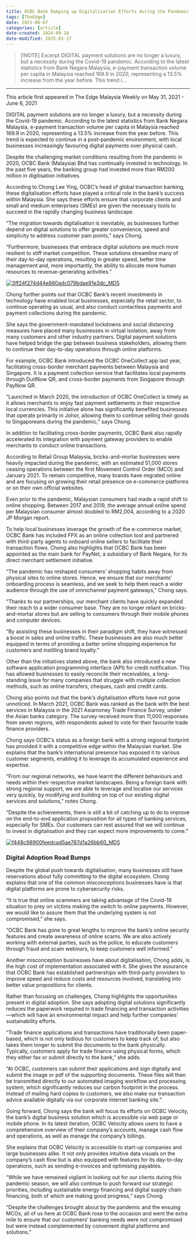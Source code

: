 ```yaml
---
title: OCBC Bank Ramping up Digitalisation Efforts during the Pandemic
tags: [TheEdge]
date: 2021-06-07
categories: [article]
date-created: 2024-09-10
date-modified: 2025-03-17
---
```


> [!NOTE] Excerpt
> DIGITAL payment solutions are no longer a luxury, but a necessity during the Covid-19 pandemic. According to the latest statistics from Bank Negara Malaysia, e-payment transaction volume per capita in Malaysia reached 169.9 in 2020, representing a 13.5% increase from the year before. This trend i…

---

This article first appeared in The Edge Malaysia Weekly on May 31, 2021 - June 6, 2021

DIGITAL payment solutions are no longer a luxury, but a necessity during the Covid-19 pandemic. According to the latest statistics from Bank Negara Malaysia, e-payment transaction volume per capita in Malaysia reached 169.9 in 2020, representing a 13.5% increase from the year before. This trend is expected to continue in a post-pandemic environment, with local businesses increasingly favouring digital payments over physical cash.

Despite the challenging market conditions resulting from the pandemic in 2020, OCBC Bank (Malaysia) Bhd has continually invested in technology. In the past five years, the banking group had invested more than RM200 million in digitisation initiatives.

According to Chong Lee Ying, OCBC’s head of global transaction banking, these digitalisation efforts have played a critical role in the bank’s success within Malaysia. She says these efforts ensure that corporate clients and small and medium enterprises (SMEs) are given the necessary tools to succeed in the rapidly changing business landscape.

“The migration towards digitalisation is inevitable, as businesses further depend on digital solutions to offer greater convenience, speed and simplicity to address customer pain points,” says Chong.

“Furthermore, businesses that embrace digital solutions are much more resilient to stiff market competition. These solutions streamline many of their day-to-day operations, resulting in greater speed, better time management and, more importantly, the ability to allocate more human resources to revenue-generating activities.”

[![3ff24f274d44e860adc079bdae91e3dc_MD5](/media/3ff24f274d44e860adc079bdae91e3dc_MD5.jpg)](https://assets.theedgemarkets.com/pictures/ocbc-chong-tem1372_theedgemarkets.jpg)

Chong further points out that OCBC Bank’s recent investments in technology have enabled local businesses, especially the retail sector, to continue operating as usual, and also conduct contactless payments and payment collections during the pandemic.

She says the government-mandated lockdowns and social distancing measures have placed many businesses in virtual isolation, away from many customers and other industry partners. Digital payment solutions have helped bridge the gap between business stakeholders, allowing them to continue their day-to-day operations through online platforms.

For example, OCBC Bank introduced the OCBC OneCollect app last year, facilitating cross-border merchant payments between Malaysia and Singapore. It is a payment collection service that facilitates local payments through DuitNow QR, and cross-border payments from Singapore through PayNow QR.

“Launched in March 2020, the introduction of OCBC OneCollect is timely as it allows merchants to enjoy fast payment settlements in their respective local currencies. This initiative alone has significantly benefited businesses that operate primarily in Johor, allowing them to continue selling their goods to Singaporeans during the pandemic,” says Chong.

In addition to facilitating cross-border payments, OCBC Bank also rapidly accelerated its integration with payment gateway providers to enable merchants to conduct online transactions.

According to Retail Group Malaysia, bricks-and-mortar businesses were heavily impacted during the pandemic, with an estimated 51,000 stores ceasing operations between the first Movement Control Order (MCO) and January 2021. To remain competitive, many brands have migrated online and are focusing on growing their retail presence on e-commerce platforms or on their own official websites.

Even prior to the pandemic, Malaysian consumers had made a rapid shift to online shopping. Between 2017 and 2019, the average annual online spend per Malaysian consumer almost doubled to RM2,004, according to a 2020 JP Morgan report.

To help local businesses leverage the growth of the e-commerce market, OCBC Bank has included FPX as an online collection tool and partnered with third-party agents to onboard online sellers to facilitate their transaction flows. Chong also highlights that OCBC Bank has been appointed as the main bank for PayNet, a subsidiary of Bank Negara, for its direct merchant settlement initiative.

“The pandemic has reshaped consumers’ shopping habits away from physical sites to online stores. Hence, we ensure that our merchants’ onboarding process is seamless, and we seek to help them reach a wider audience through the use of omnichannel payment gateways,” Chong says.

“Thanks to our partnerships, our merchant clients have quickly expanded their reach to a wider consumer base. They are no longer reliant on bricks-and-mortar stores but are selling to consumers through their mobile phones and computer devices.

“By assisting these businesses in their paradigm shift, they have witnessed a boost in sales and online traffic. These businesses are also much better equipped in terms of providing a better online shopping experience for customers and instilling brand loyalty.”

Other than the initiatives stated above, the bank also introduced a new software application programming interface (API) for credit notification. This has allowed businesses to easily reconcile their receivables, a long-standing issue for many companies that struggle with multiple collection methods, such as online transfers, cheques, cash and credit cards.

Chong also points out that the bank’s digitalisation efforts have not gone unnoticed. In March 2021, OCBC Bank was ranked as the bank with the best services in Malaysia in the 2021 Asiamoney Trade Finance Survey, under the Asian banks category. The survey received more than 11,000 responses from seven regions, with respondents asked to vote for their favourite trade finance providers.

Chong says OCBC’s status as a foreign bank with a strong regional footprint has provided it with a competitive edge within the Malaysian market. She explains that the bank’s international presence has exposed it to various customer segments, enabling it to leverage its accumulated experience and expertise.

“From our regional networks, we have learnt the different behaviours and needs within their respective market landscapes. Being a foreign bank with strong regional support, we are able to leverage and localise our services very quickly, by modifying and building on top of our existing digital services and solutions,” notes Chong.

“Despite the achievements, there is still a bit of catching up to do to improve on the end-to-end application proposition for all types of banking services, especially for SMEs. Our customers can rest assured that we will continue to invest in digitalisation and they can expect more improvements to come.”

[![f448c98900feedcad5ae787d1a26bb60_MD5](/media/f448c98900feedcad5ae787d1a26bb60_MD5.jpg)](https://assets.theedgemarkets.com/pictures/ocbc-table-tem1372_theedgemarkets.jpg)

### Digital Adoption Road Bumps

Despite the global push towards digitalisation, many businesses still have reservations about fully committing to the digital ecosystem. Chong explains that one of the common misconceptions businesses have is that digital platforms are prone to cybersecurity risks.

“It is true that online scammers are taking advantage of the Covid-19 situation to prey on victims making the switch to online payments. However, we would like to assure them that the underlying system is not compromised,” she says.

“OCBC Bank has gone to great lengths to improve the bank’s online security features and create awareness of online scams. We are also actively working with external parties, such as the police, to educate customers through fraud and scam webinars, to keep customers well informed.”

Another misconception businesses have about digitalisation, Chong adds, is the high cost of implementation associated with it. She gives the assurance that OCBC Bank has established partnerships with third-party providers to improve speed and reduce costs and resources involved, translating into better value propositions for clients.

Rather than focusing on challenges, Chong highlights the opportunities present in digital adoption. She says adopting digital solutions significantly reduces the paperwork required in trade financing and transaction activities—which will have an environmental impact and help further companies’ sustainability efforts.

“Trade finance applications and transactions have traditionally been paper-based, which is not only tedious for customers to keep track of, but also takes them longer to submit the documents to the bank physically. Typically, customers apply for trade finance using physical forms, which they either fax or submit directly to the bank,” she adds.

“At OCBC, customers can submit their applications and sign digitally and submit the image or pdf of the supporting documents. These files will then be transmitted directly to our automated imaging workflow and processing system, which significantly reduces our carbon footprint in the process. Instead of mailing hard copies to customers, we also make our transaction advice available digitally via our corporate internet banking site.”

Going forward, Chong says the bank will focus its efforts on OCBC Velocity, the bank’s digital business solution which is accessible via web page or mobile phone. In its latest iteration, OCBC Velocity allows users to have a comprehensive overview of their company’s accounts, manage cash flow and operations, as well as manage the company’s billings.

She explains that OCBC Velocity is accessible to start-up companies and large businesses alike. It not only provides intuitive data visuals on the company’s cash flow but is also equipped with features for its day-to-day operations, such as sending e-invoices and optimising payables.

“While we have remained vigilant in looking out for our clients during this pandemic season, we will also continue to push forward our strategic priorities, including sustainable energy financing and digital supply chain financing, both of which are making good progress,” says Chong.

“Despite the challenges brought about by the pandemic and the ensuing MCOs, all of us here at OCBC Bank rose to the occasion and went the extra mile to ensure that our customers’ banking needs were not compromised but were instead complemented by convenient digital platforms and solutions.”
